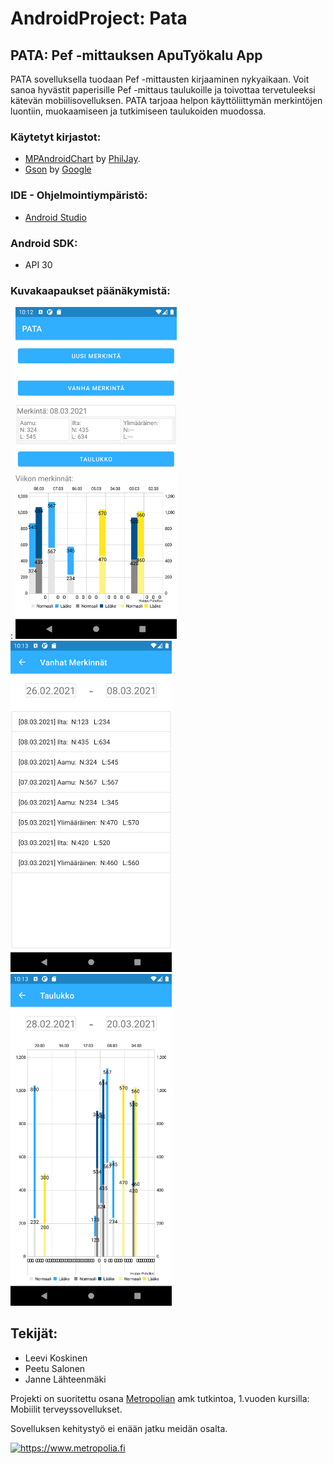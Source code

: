 # AndroidProject: Pata

## PATA: Pef -mittauksen ApuTyökalu App

PATA sovelluksella tuodaan Pef -mittausten kirjaaminen nykyaikaan. Voit sanoa hyvästit paperisille Pef -mittaus taulukoille ja toivottaa tervetuleeksi kätevän mobiilisovelluksen.
PATA tarjoaa helpon käyttöliittymän merkintöjen luontiin, muokaamiseen ja tutkimiseen taulukoiden muodossa.

### Käytetyt kirjastot:
- [MPAndroidChart](https://github.com/PhilJay/MPAndroidChart) by [PhilJay](https://github.com/PhilJay).
- [Gson](https://github.com/google/gson) by [Google](https://github.com/google)

### IDE - Ohjelmointiympäristö:
- [Android Studio](https://developer.android.com/studio)

### Android SDK:
- API 30

### Kuvakaapaukset päänäkymistä:
:
<img src="Screenshots/Screenshot_1615155206.png" width="258" alt="Päävalikko" title="Päävalikko">
<img src="Screenshots/Screenshot_1615155237.png" width="258" alt="Vanhat Merkinnät" title="Vanhat Merkinnät">
<img src="Screenshots/Screenshot_1615155263.png" width="258" alt="Taulukko" title="Taulukko">

## Tekijät:
- Leevi Koskinen
- Peetu Salonen
- Janne Lähteenmäki

Projekti on suoritettu osana [Metropolian](https://www.metropolia.fi) amk tutkintoa, 1.vuoden kursilla: Mobiilit terveyssovellukset.

Sovelluksen kehitystyö ei enään jatku meidän osalta.
<p>
 <a href="https://www.metropolia.fi">
<img src="https://www.metropolia.fi/themes/basic/images/metropolia.svg" width="258" alt="https://www.metropolia.fi" title="https://www.metropolia.fi">
 </a>
</p>
